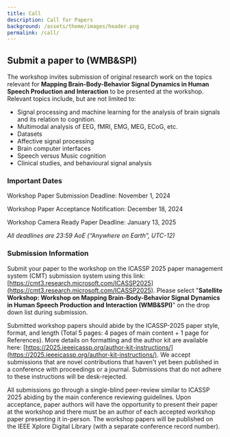 ```yaml
---
title: Call
description: Call for Papers
background: /assets/theme/images/header.png
permalink: /call/
---
```


## **<span style="color:$gray-800">Submit a paper to (WMB&SPI) </span>**
The workshop invites submission of original research work on the topics relevant for **Mapping Brain-Body-Behavior Signal Dynamics in Human Speech Production and Interaction** to be presented at the workshop. Relevant topics include, but are not limited to:

- Signal processing and machine learning for the analysis of brain signals and its relation to cognition.
- Multimodal analysis of EEG, fMRI, EMG, MEG, ECoG, etc.
- Datasets 
- Affective signal processing
- Brain computer interfaces
- Speech versus Music cognition
- Clinical studies, and behavioural signal analysis


### **<span style="color:$gray-800">Important Dates</span>**

Workshop Paper Submission Deadline: November 1, 2024

Workshop Paper Acceptance Notification: December 18, 2024

Workshop Camera Ready Paper Deadline: January 13, 2025

_All deadlines are 23:59 AoE (“Anywhere on Earth”, UTC-12)_

### **<span style="color:$gray-800">Submission Information</span>**

Submit your paper to the workshop on the ICASSP 2025 paper management system (CMT) submission system using this link: [https://cmt3.research.microsoft.com/ICASSP2025](https://cmt3.research.microsoft.com/ICASSP2025). Please select "**Satellite Workshop: Workshop on Mapping Brain-Body-Behavior Signal Dynamics in Human Speech Production and Interaction (WMB&SPI)**" on the drop down list during submission. 

Submitted workshop papers should abide by the ICASSP-2025 paper style, format, and length (Total 5 pages: 4 pages of main content + 1 page for References). More details on formatting and the author kit are available here: [https://2025.ieeeicassp.org/author-kit-instructions/](https://2025.ieeeicassp.org/author-kit-instructions/). We accept submissions that are novel contributions that haven't yet been published in a conference with proceedings or a journal. Submissions that do not adhere to these instructions will be desk-rejected.

All submissions go through a single-blind peer-review similar to ICASSP 2025 abiding by the main conference reviewing guidelines. Upon acceptance, paper authors will have the opportunity to present their paper at the workshop and there must be an author of each accepted workshop paper presenting it in-person. The workshop papers will be published on the IEEE Xplore Digital Library (with a separate conference record number). 
